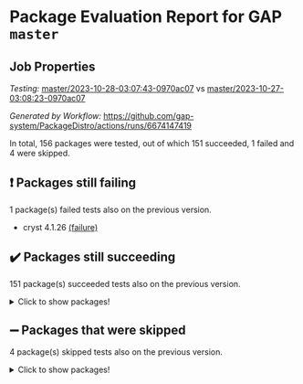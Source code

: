# Package Evaluation Report for GAP `master`

## Job Properties

*Testing:* [master/2023-10-28-03:07:43-0970ac07](https://github.com/gap-system/PackageDistro/blob/data/reports/master/2023-10-28-03:07:43-0970ac07) vs [master/2023-10-27-03:08:23-0970ac07](https://github.com/gap-system/PackageDistro/blob/data/reports/master/2023-10-27-03:08:23-0970ac07)

*Generated by Workflow:* https://github.com/gap-system/PackageDistro/actions/runs/6674147419

In total, 156 packages were tested, out of which 151 succeeded, 1 failed and 4 were skipped.

## :exclamation: Packages still failing

1 package(s) failed tests also on the previous version.
- cryst 4.1.26 [(failure)](https://github.com/gap-system/PackageDistro/actions/runs/6674147419/job/18141046461)

## :heavy_check_mark: Packages still succeeding

151 package(s) succeeded tests also on the previous version.
<details><summary>Click to show packages!</summary>

- 4ti2interface 2023.02-04 [(success)](https://github.com/gap-system/PackageDistro/actions/runs/6674147419/job/18141043770)
- ace 5.6.2 [(success)](https://github.com/gap-system/PackageDistro/actions/runs/6674147419/job/18141043808)
- aclib 1.3.2 [(success)](https://github.com/gap-system/PackageDistro/actions/runs/6674147419/job/18141043843)
- agt 0.3.1 [(success)](https://github.com/gap-system/PackageDistro/actions/runs/6674147419/job/18141043887)
- alnuth 3.2.1 [(success)](https://github.com/gap-system/PackageDistro/actions/runs/6674147419/job/18141043920)
- anupq 3.3.0 [(success)](https://github.com/gap-system/PackageDistro/actions/runs/6674147419/job/18141043953)
- atlasrep 2.1.7 [(success)](https://github.com/gap-system/PackageDistro/actions/runs/6674147419/job/18141043986)
- autodoc 2023.06.19 [(success)](https://github.com/gap-system/PackageDistro/actions/runs/6674147419/job/18141044046)
- automata 1.15 [(success)](https://github.com/gap-system/PackageDistro/actions/runs/6674147419/job/18141044626)
- automgrp 1.3.2 [(success)](https://github.com/gap-system/PackageDistro/actions/runs/6674147419/job/18141044741)
- autpgrp 1.11 [(success)](https://github.com/gap-system/PackageDistro/actions/runs/6674147419/job/18141044826)
- cap 2023.10-07 [(success)](https://github.com/gap-system/PackageDistro/actions/runs/6674147419/job/18141045328)
- caratinterface 2.3.5 [(success)](https://github.com/gap-system/PackageDistro/actions/runs/6674147419/job/18141045529)
- cddinterface 2022.11.01 [(success)](https://github.com/gap-system/PackageDistro/actions/runs/6674147419/job/18141045603)
- circle 1.6.6 [(success)](https://github.com/gap-system/PackageDistro/actions/runs/6674147419/job/18141045687)
- classicpres 1.22 [(success)](https://github.com/gap-system/PackageDistro/actions/runs/6674147419/job/18141045787)
- cohomolo 1.6.11 [(success)](https://github.com/gap-system/PackageDistro/actions/runs/6674147419/job/18141045888)
- congruence 1.2.5 [(success)](https://github.com/gap-system/PackageDistro/actions/runs/6674147419/job/18141045993)
- corelg 1.56 [(success)](https://github.com/gap-system/PackageDistro/actions/runs/6674147419/job/18141046087)
- crime 1.6 [(success)](https://github.com/gap-system/PackageDistro/actions/runs/6674147419/job/18141046176)
- crisp 1.4.6 [(success)](https://github.com/gap-system/PackageDistro/actions/runs/6674147419/job/18141046265)
- crypting 0.10.4 [(success)](https://github.com/gap-system/PackageDistro/actions/runs/6674147419/job/18141046355)
- crystcat 1.1.10 [(success)](https://github.com/gap-system/PackageDistro/actions/runs/6674147419/job/18141046575)
- ctbllib 1.3.6 [(success)](https://github.com/gap-system/PackageDistro/actions/runs/6674147419/job/18141046715)
- cubefree 1.19 [(success)](https://github.com/gap-system/PackageDistro/actions/runs/6674147419/job/18141046835)
- curlinterface 2.3.2 [(success)](https://github.com/gap-system/PackageDistro/actions/runs/6674147419/job/18141046947)
- cvec 2.8.1 [(success)](https://github.com/gap-system/PackageDistro/actions/runs/6674147419/job/18141047073)
- datastructures 0.3.0 [(success)](https://github.com/gap-system/PackageDistro/actions/runs/6674147419/job/18141047203)
- deepthought 1.0.6 [(success)](https://github.com/gap-system/PackageDistro/actions/runs/6674147419/job/18141047302)
- design 1.8 [(success)](https://github.com/gap-system/PackageDistro/actions/runs/6674147419/job/18141047390)
- difsets 2.3.1 [(success)](https://github.com/gap-system/PackageDistro/actions/runs/6674147419/job/18141047499)
- digraphs 1.6.3 [(success)](https://github.com/gap-system/PackageDistro/actions/runs/6674147419/job/18141047600)
- edim 1.3.7 [(success)](https://github.com/gap-system/PackageDistro/actions/runs/6674147419/job/18141047713)
- example 4.3.4 [(success)](https://github.com/gap-system/PackageDistro/actions/runs/6674147419/job/18141047817)
- examplesforhomalg 2023.10-01 [(success)](https://github.com/gap-system/PackageDistro/actions/runs/6674147419/job/18141047949)
- factint 1.6.3 [(success)](https://github.com/gap-system/PackageDistro/actions/runs/6674147419/job/18141048067)
- ferret 1.0.9 [(success)](https://github.com/gap-system/PackageDistro/actions/runs/6674147419/job/18141048190)
- fga 1.5.0 [(success)](https://github.com/gap-system/PackageDistro/actions/runs/6674147419/job/18141048298)
- fining 1.5.6 [(success)](https://github.com/gap-system/PackageDistro/actions/runs/6674147419/job/18141048410)
- float 1.0.3 [(success)](https://github.com/gap-system/PackageDistro/actions/runs/6674147419/job/18141048512)
- format 1.4.3 [(success)](https://github.com/gap-system/PackageDistro/actions/runs/6674147419/job/18141048614)
- forms 1.2.9 [(success)](https://github.com/gap-system/PackageDistro/actions/runs/6674147419/job/18141048714)
- fplsa 1.2.6 [(success)](https://github.com/gap-system/PackageDistro/actions/runs/6674147419/job/18141048824)
- fr 2.4.12 [(success)](https://github.com/gap-system/PackageDistro/actions/runs/6674147419/job/18141048916)
- francy 2.0.3 [(success)](https://github.com/gap-system/PackageDistro/actions/runs/6674147419/job/18141049014)
- fwtree 1.3 [(success)](https://github.com/gap-system/PackageDistro/actions/runs/6674147419/job/18141049117)
- gapdoc 1.6.6 [(success)](https://github.com/gap-system/PackageDistro/actions/runs/6674147419/job/18141049202)
- gauss 2023.02-04 [(success)](https://github.com/gap-system/PackageDistro/actions/runs/6674147419/job/18141049278)
- gaussforhomalg 2023.10-01 [(success)](https://github.com/gap-system/PackageDistro/actions/runs/6674147419/job/18141049359)
- gbnp 1.0.5 [(success)](https://github.com/gap-system/PackageDistro/actions/runs/6674147419/job/18141049440)
- generalizedmorphismsforcap 2023.08-02 [(success)](https://github.com/gap-system/PackageDistro/actions/runs/6674147419/job/18141049529)
- genss 1.6.8 [(success)](https://github.com/gap-system/PackageDistro/actions/runs/6674147419/job/18141049602)
- gradedmodules 2023.09-01 [(success)](https://github.com/gap-system/PackageDistro/actions/runs/6674147419/job/18141049681)
- gradedringforhomalg 2023.08-01 [(success)](https://github.com/gap-system/PackageDistro/actions/runs/6674147419/job/18141049748)
- grape 4.9.0 [(success)](https://github.com/gap-system/PackageDistro/actions/runs/6674147419/job/18141049809)
- groupoids 1.73 [(success)](https://github.com/gap-system/PackageDistro/actions/runs/6674147419/job/18141049883)
- grpconst 2.6.4 [(success)](https://github.com/gap-system/PackageDistro/actions/runs/6674147419/job/18141049935)
- guarana 0.96.3 [(success)](https://github.com/gap-system/PackageDistro/actions/runs/6674147419/job/18141049998)
- guava 3.18 [(success)](https://github.com/gap-system/PackageDistro/actions/runs/6674147419/job/18141050046)
- hap 1.60 [(success)](https://github.com/gap-system/PackageDistro/actions/runs/6674147419/job/18141050092)
- hapcryst 0.1.15 [(success)](https://github.com/gap-system/PackageDistro/actions/runs/6674147419/job/18141050141)
- hecke 1.5.3 [(success)](https://github.com/gap-system/PackageDistro/actions/runs/6674147419/job/18141050186)
- help 3.5 [(success)](https://github.com/gap-system/PackageDistro/actions/runs/6674147419/job/18141050231)
- homalg 2023.10-01 [(success)](https://github.com/gap-system/PackageDistro/actions/runs/6674147419/job/18141050275)
- homalgtocas 2023.08-01 [(success)](https://github.com/gap-system/PackageDistro/actions/runs/6674147419/job/18141050327)
- idrel 2.45 [(success)](https://github.com/gap-system/PackageDistro/actions/runs/6674147419/job/18141050392)
- images 1.3.1 [(success)](https://github.com/gap-system/PackageDistro/actions/runs/6674147419/job/18141050449)
- intpic 0.3.0 [(success)](https://github.com/gap-system/PackageDistro/actions/runs/6674147419/job/18141050505)
- io 4.8.2 [(success)](https://github.com/gap-system/PackageDistro/actions/runs/6674147419/job/18141050566)
- io_forhomalg 2023.02-04 [(success)](https://github.com/gap-system/PackageDistro/actions/runs/6674147419/job/18141050619)
- irredsol 1.4.4 [(success)](https://github.com/gap-system/PackageDistro/actions/runs/6674147419/job/18141050659)
- json 2.1.1 [(success)](https://github.com/gap-system/PackageDistro/actions/runs/6674147419/job/18141050721)
- jupyterkernel 1.5.0 [(success)](https://github.com/gap-system/PackageDistro/actions/runs/6674147419/job/18141050794)
- jupyterviz 1.5.6 [(success)](https://github.com/gap-system/PackageDistro/actions/runs/6674147419/job/18141050847)
- kan 1.36 [(success)](https://github.com/gap-system/PackageDistro/actions/runs/6674147419/job/18141050902)
- kbmag 1.5.11 [(success)](https://github.com/gap-system/PackageDistro/actions/runs/6674147419/job/18141050962)
- laguna 3.9.6 [(success)](https://github.com/gap-system/PackageDistro/actions/runs/6674147419/job/18141051007)
- liealgdb 2.2.1 [(success)](https://github.com/gap-system/PackageDistro/actions/runs/6674147419/job/18141051058)
- liepring 2.8 [(success)](https://github.com/gap-system/PackageDistro/actions/runs/6674147419/job/18141051111)
- liering 2.4.2 [(success)](https://github.com/gap-system/PackageDistro/actions/runs/6674147419/job/18141051171)
- linearalgebraforcap 2023.10-04 [(success)](https://github.com/gap-system/PackageDistro/actions/runs/6674147419/job/18141051234)
- localizeringforhomalg 2023.10-01 [(success)](https://github.com/gap-system/PackageDistro/actions/runs/6674147419/job/18141051295)
- loops 3.4.3 [(success)](https://github.com/gap-system/PackageDistro/actions/runs/6674147419/job/18141051362)
- lpres 1.0.3 [(success)](https://github.com/gap-system/PackageDistro/actions/runs/6674147419/job/18141051431)
- majoranaalgebras 1.5.1 [(success)](https://github.com/gap-system/PackageDistro/actions/runs/6674147419/job/18141051489)
- mapclass 1.4.6 [(success)](https://github.com/gap-system/PackageDistro/actions/runs/6674147419/job/18141051552)
- matgrp 0.70 [(success)](https://github.com/gap-system/PackageDistro/actions/runs/6674147419/job/18141051591)
- matricesforhomalg 2023.10-01 [(success)](https://github.com/gap-system/PackageDistro/actions/runs/6674147419/job/18141051642)
- modisom 2.5.4 [(success)](https://github.com/gap-system/PackageDistro/actions/runs/6674147419/job/18141051714)
- modulepresentationsforcap 2023.10-01 [(success)](https://github.com/gap-system/PackageDistro/actions/runs/6674147419/job/18141051765)
- modules 2023.10-01 [(success)](https://github.com/gap-system/PackageDistro/actions/runs/6674147419/job/18141051813)
- monoidalcategories 2023.10-01 [(success)](https://github.com/gap-system/PackageDistro/actions/runs/6674147419/job/18141051867)
- nconvex 2022.09-01 [(success)](https://github.com/gap-system/PackageDistro/actions/runs/6674147419/job/18141051921)
- nilmat 1.4.2 [(success)](https://github.com/gap-system/PackageDistro/actions/runs/6674147419/job/18141051978)
- nock 1.5 [(success)](https://github.com/gap-system/PackageDistro/actions/runs/6674147419/job/18141052039)
- normalizinterface 1.3.6 [(success)](https://github.com/gap-system/PackageDistro/actions/runs/6674147419/job/18141052083)
- nq 2.5.10 [(success)](https://github.com/gap-system/PackageDistro/actions/runs/6674147419/job/18141052135)
- numericalsgps 1.3.1 [(success)](https://github.com/gap-system/PackageDistro/actions/runs/6674147419/job/18141052191)
- openmath 11.5.3 [(success)](https://github.com/gap-system/PackageDistro/actions/runs/6674147419/job/18141052252)
- orb 4.9.0 [(success)](https://github.com/gap-system/PackageDistro/actions/runs/6674147419/job/18141052323)
- packagemanager 1.4.1 [(success)](https://github.com/gap-system/PackageDistro/actions/runs/6674147419/job/18141052395)
- patternclass 2.4.3 [(success)](https://github.com/gap-system/PackageDistro/actions/runs/6674147419/job/18141052484)
- permut 2.0.4 [(success)](https://github.com/gap-system/PackageDistro/actions/runs/6674147419/job/18141052557)
- polenta 1.3.10 [(success)](https://github.com/gap-system/PackageDistro/actions/runs/6674147419/job/18141052620)
- polymaking 0.8.7 [(success)](https://github.com/gap-system/PackageDistro/actions/runs/6674147419/job/18141052690)
- primgrp 3.4.4 [(success)](https://github.com/gap-system/PackageDistro/actions/runs/6674147419/job/18141052780)
- profiling 2.5.4 [(success)](https://github.com/gap-system/PackageDistro/actions/runs/6674147419/job/18141052852)
- qpa 1.34 [(success)](https://github.com/gap-system/PackageDistro/actions/runs/6674147419/job/18141052930)
- quagroup 1.8.3 [(success)](https://github.com/gap-system/PackageDistro/actions/runs/6674147419/job/18141053000)
- radiroot 2.9 [(success)](https://github.com/gap-system/PackageDistro/actions/runs/6674147419/job/18141053064)
- rcwa 4.7.1 [(success)](https://github.com/gap-system/PackageDistro/actions/runs/6674147419/job/18141053162)
- rds 1.8 [(success)](https://github.com/gap-system/PackageDistro/actions/runs/6674147419/job/18141053260)
- recog 1.4.2 [(success)](https://github.com/gap-system/PackageDistro/actions/runs/6674147419/job/18141053372)
- repndecomp 1.3.0 [(success)](https://github.com/gap-system/PackageDistro/actions/runs/6674147419/job/18141053459)
- repsn 3.1.1 [(success)](https://github.com/gap-system/PackageDistro/actions/runs/6674147419/job/18141053558)
- resclasses 4.7.3 [(success)](https://github.com/gap-system/PackageDistro/actions/runs/6674147419/job/18141053660)
- ringsforhomalg 2023.09-01 [(success)](https://github.com/gap-system/PackageDistro/actions/runs/6674147419/job/18141053749)
- sco 2023.08-01 [(success)](https://github.com/gap-system/PackageDistro/actions/runs/6674147419/job/18141053858)
- scscp 2.4.1 [(success)](https://github.com/gap-system/PackageDistro/actions/runs/6674147419/job/18141053965)
- semigroups 5.3.2 [(success)](https://github.com/gap-system/PackageDistro/actions/runs/6674147419/job/18141054075)
- sglppow 2.3 [(success)](https://github.com/gap-system/PackageDistro/actions/runs/6674147419/job/18141054175)
- sgpviz 0.999.5 [(success)](https://github.com/gap-system/PackageDistro/actions/runs/6674147419/job/18141054277)
- simpcomp 2.1.14 [(success)](https://github.com/gap-system/PackageDistro/actions/runs/6674147419/job/18141054399)
- singular 2023.02.09 [(success)](https://github.com/gap-system/PackageDistro/actions/runs/6674147419/job/18141054513)
- sl2reps 1.1 [(success)](https://github.com/gap-system/PackageDistro/actions/runs/6674147419/job/18141054612)
- sla 1.5.3 [(success)](https://github.com/gap-system/PackageDistro/actions/runs/6674147419/job/18141054743)
- smallgrp 1.5.3 [(success)](https://github.com/gap-system/PackageDistro/actions/runs/6674147419/job/18141054869)
- smallsemi 0.6.13 [(success)](https://github.com/gap-system/PackageDistro/actions/runs/6674147419/job/18141055017)
- sonata 2.9.6 [(success)](https://github.com/gap-system/PackageDistro/actions/runs/6674147419/job/18141055140)
- sophus 1.27 [(success)](https://github.com/gap-system/PackageDistro/actions/runs/6674147419/job/18141055245)
- sotgrps 1.2 [(success)](https://github.com/gap-system/PackageDistro/actions/runs/6674147419/job/18141055334)
- spinsym 1.5.2 [(success)](https://github.com/gap-system/PackageDistro/actions/runs/6674147419/job/18141055430)
- standardff 1.0 [(success)](https://github.com/gap-system/PackageDistro/actions/runs/6674147419/job/18141055525)
- symbcompcc 1.3.2 [(success)](https://github.com/gap-system/PackageDistro/actions/runs/6674147419/job/18141055625)
- thelma 1.3 [(success)](https://github.com/gap-system/PackageDistro/actions/runs/6674147419/job/18141055707)
- tomlib 1.2.9 [(success)](https://github.com/gap-system/PackageDistro/actions/runs/6674147419/job/18141055797)
- toolsforhomalg 2023.10-01 [(success)](https://github.com/gap-system/PackageDistro/actions/runs/6674147419/job/18141055883)
- toric 1.9.5 [(success)](https://github.com/gap-system/PackageDistro/actions/runs/6674147419/job/18141055985)
- toricvarieties 2022.07.13 [(success)](https://github.com/gap-system/PackageDistro/actions/runs/6674147419/job/18141056076)
- transgrp 3.6.4 [(success)](https://github.com/gap-system/PackageDistro/actions/runs/6674147419/job/18141056176)
- ugaly 4.1.3 [(success)](https://github.com/gap-system/PackageDistro/actions/runs/6674147419/job/18141056270)
- unipot 1.5 [(success)](https://github.com/gap-system/PackageDistro/actions/runs/6674147419/job/18141056373)
- unitlib 4.2.0 [(success)](https://github.com/gap-system/PackageDistro/actions/runs/6674147419/job/18141056470)
- utils 0.84 [(success)](https://github.com/gap-system/PackageDistro/actions/runs/6674147419/job/18141056584)
- uuid 0.7 [(success)](https://github.com/gap-system/PackageDistro/actions/runs/6674147419/job/18141056668)
- walrus 0.9991 [(success)](https://github.com/gap-system/PackageDistro/actions/runs/6674147419/job/18141056745)
- wedderga 4.10.4 [(success)](https://github.com/gap-system/PackageDistro/actions/runs/6674147419/job/18141056871)
- xmod 2.91 [(success)](https://github.com/gap-system/PackageDistro/actions/runs/6674147419/job/18141057049)
- xmodalg 1.23 [(success)](https://github.com/gap-system/PackageDistro/actions/runs/6674147419/job/18141057134)
- yangbaxter 0.10.3 [(success)](https://github.com/gap-system/PackageDistro/actions/runs/6674147419/job/18141057207)
- zeromqinterface 0.14 [(success)](https://github.com/gap-system/PackageDistro/actions/runs/6674147419/job/18141057297)
</details>

## :heavy_minus_sign: Packages that were skipped

4 package(s) skipped tests also on the previous version.
<details><summary>Click to show packages!</summary>

- browse 1.8.21 [(skipped)](https://github.com/gap-system/PackageDistro/actions/runs/6674147419/job/18140608225)
- itc 1.5.1 [(skipped)](https://github.com/gap-system/PackageDistro/actions/runs/6674147419/job/18140608225)
- polycyclic 2.16 [(skipped)](https://github.com/gap-system/PackageDistro/actions/runs/6674147419/job/18140608225)
- xgap 4.31 [(skipped)](https://github.com/gap-system/PackageDistro/actions/runs/6674147419/job/18140608225)
</details>

